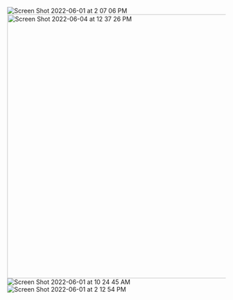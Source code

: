 ![Screen Shot 2022-06-01 at 2 07 06 PM](https://user-images.githubusercontent.com/90982480/172017801-7cb8956d-523e-4d4d-80ea-cb46927b1bda.png)
<img width="608" alt="Screen Shot 2022-06-04 at 12 37 26 PM" src="https://user-images.githubusercontent.com/90982480/172017815-7e36ad3a-f91d-44a1-8ead-fa6d0f81a564.png">
![Screen Shot 2022-06-01 at 10 24 45 AM](https://user-images.githubusercontent.com/90982480/172017830-d9598391-73ef-4f4d-b4f6-825ed462988f.png)
![Screen Shot 2022-06-01 at 2 12 54 PM](https://user-images.githubusercontent.com/90982480/172017842-4360875c-e47f-4f8a-a3d2-a5032ac90161.png)
